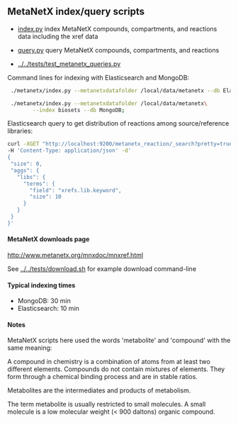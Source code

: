 
## MetaNetX index/query scripts

* [index.py](index.py) index MetaNetX compounds, compartments, and reactions
 data including the xref data

* [query.py](query.py) query MetaNetX compounds, compartments, and reactions 

* [../../tests/test_metanetx_queries.py](../../tests/test_metanetx_queries.py)

Command lines for indexing with Elasticsearch and MongoDB:
  
```bash
 ./metanetx/index.py --metanetxdatafolder /local/data/metanetx --db Elasticsearch;

 ./metanetx/index.py --metanetxdatafolder /local/data/metanetx\
        --index biosets --db MongoDB;
```


Elasticsearch query to get distribution of reactions among source/reference
libraries: 
 ```bash
curl -XGET "http://localhost:9200/metanetx_reaction/_search?pretty=true"\
 -H 'Content-Type: application/json' -d'
{
  "size": 0,
  "aggs": {
    "libs": {
      "terms": {
        "field": "xrefs.lib.keyword",
        "size": 10
      }
    }
  }
}'
```

#### MetaNetX downloads page

http://www.metanetx.org/mnxdoc/mnxref.html

See [../../tests/download.sh](../../tests/download.sh)
 for example download command-line


#### Typical indexing times
* MongoDB: 30 min 
* Elasticsearch: 10 min

#### Notes
MetaNetX scripts here used the words 'metabolite' and 'compound' with 
the same meaning:

A compound in chemistry is a combination of atoms from at least two
different elements. Compounds do not contain mixtures of elements.
They form through a chemical binding process and are in stable ratios.

Metabolites are the intermediates and products of metabolism.

The term metabolite is usually restricted to small molecules.
A small molecule is a low molecular weight (< 900 daltons) organic compound.
